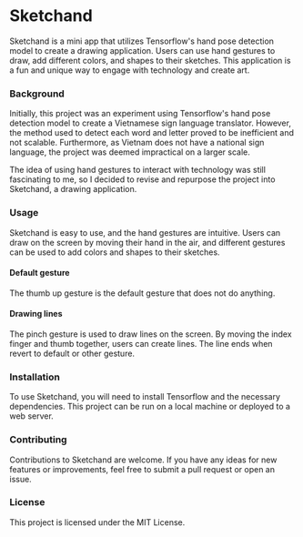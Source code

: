 # Sketchand

Sketchand is a mini app that utilizes Tensorflow's hand pose detection model to create a drawing application. Users can use hand gestures to draw, add different colors, and shapes to their sketches. This application is a fun and unique way to engage with technology and create art.

### Background

Initially, this project was an experiment using Tensorflow's hand pose detection model to create a Vietnamese sign language translator. However, the method used to detect each word and letter proved to be inefficient and not scalable. Furthermore, as Vietnam does not have a national sign language, the project was deemed impractical on a larger scale.

The idea of using hand gestures to interact with technology was still fascinating to me, so I decided to revise and repurpose the project into Sketchand, a drawing application.

### Usage

Sketchand is easy to use, and the hand gestures are intuitive. Users can draw on the screen by moving their hand in the air, and different gestures can be used to add colors and shapes to their sketches.

#### Default gesture

The thumb up gesture is the default gesture that does not do anything.

#### Drawing lines

The pinch gesture is used to draw lines on the screen. By moving the index finger and thumb together, users can create lines. The line ends when revert to default or other gesture.

### Installation

To use Sketchand, you will need to install Tensorflow and the necessary dependencies. This project can be run on a local machine or deployed to a web server.

### Contributing

Contributions to Sketchand are welcome. If you have any ideas for new features or improvements, feel free to submit a pull request or open an issue.

### License

This project is licensed under the MIT License.
